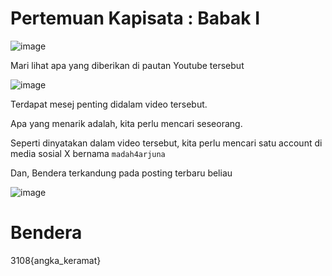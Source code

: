 # Pertemuan Kapisata : Babak I
![image](https://github.com/6D756E6972/3108CTF/assets/129729880/7153ef3e-d3e1-448e-b832-b92a5fcd6cae)

Mari lihat apa yang diberikan di pautan Youtube tersebut

![image](https://github.com/6D756E6972/3108CTF/assets/129729880/e1120702-121f-4343-9283-8c98f3563b05)

Terdapat mesej penting didalam video tersebut.

Apa yang menarik adalah, kita perlu mencari seseorang.

Seperti dinyatakan dalam video tersebut, kita perlu mencari satu account di media sosial X bernama `madah4arjuna`

Dan, Bendera terkandung pada posting terbaru beliau

![image](https://github.com/6D756E6972/3108CTF/assets/129729880/c85f7bda-585d-42f9-b1a2-836e8d79fca2)

# Bendera
3108{angka_keramat}
